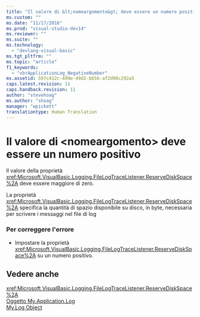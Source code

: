 ```yaml
---
title: "Il valore di &lt;nomeargomento&gt; deve essere un numero positivo | Microsoft Docs"
ms.custom: ""
ms.date: "11/17/2016"
ms.prod: "visual-studio-dev14"
ms.reviewer: ""
ms.suite: ""
ms.technology: 
  - "devlang-visual-basic"
ms.tgt_pltfrm: ""
ms.topic: "article"
f1_keywords: 
  - "vbrApplicationLog_NegativeNumber"
ms.assetid: 597c412c-499e-49d2-b656-af2d90c292a5
caps.latest.revision: 11
caps.handback.revision: 11
author: "stevehoag"
ms.author: "shoag"
manager: "wpickett"
translationtype: Human Translation
---
```

# Il valore di &lt;nomeargomento&gt; deve essere un numero positivo
Il valore della proprietà <xref:Microsoft.VisualBasic.Logging.FileLogTraceListener.ReserveDiskSpace%2A> deve essere maggiore di zero.  
  
 La proprietà <xref:Microsoft.VisualBasic.Logging.FileLogTraceListener.ReserveDiskSpace%2A> specifica la quantità di spazio disponibile su disco, in byte, necessaria per scrivere i messaggi nel file di log  
  
### Per correggere l'errore  
  
-   Impostare la proprietà <xref:Microsoft.VisualBasic.Logging.FileLogTraceListener.ReserveDiskSpace%2A> su un numero positivo.  
  
## Vedere anche  
 <xref:Microsoft.VisualBasic.Logging.FileLogTraceListener.ReserveDiskSpace%2A>   
 [Oggetto My.Application.Log](../../visual-basic/language-reference/objects/my-application-log-object.md)   
 [My.Log Object](../../visual-basic/language-reference/objects/my-log-object.md)